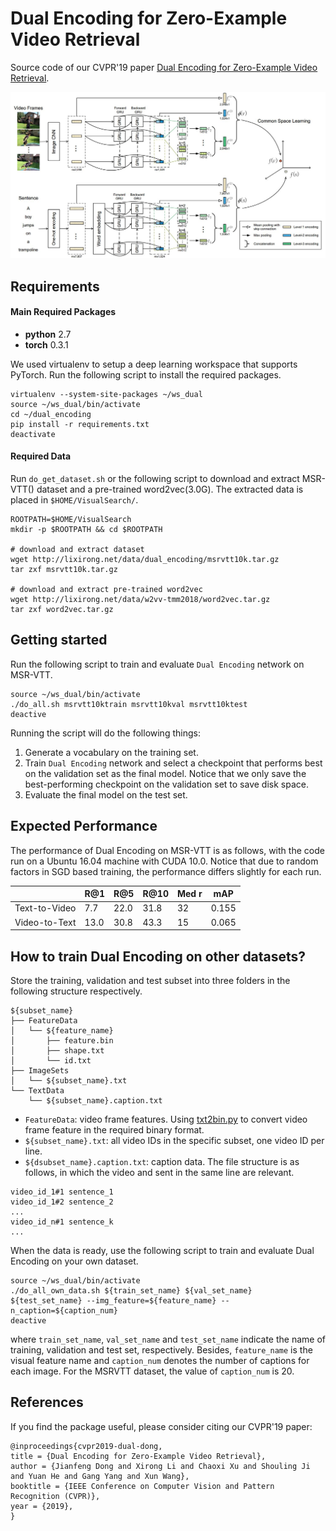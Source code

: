 # Dual Encoding for Zero-Example Video Retrieval
Source code of our CVPR'19  paper [Dual Encoding for Zero-Example Video Retrieval](https://arxiv.org/abs/1809.06181).

![image](dual_encoding.jpg)

## Requirements

#### Main Required Packages
* **python** 2.7
* **torch** 0.3.1

We used virtualenv to setup a deep learning workspace that supports PyTorch.
Run the following script to install the required packages.
```shell
virtualenv --system-site-packages ~/ws_dual
source ~/ws_dual/bin/activate
cd ~/dual_encoding
pip install -r requirements.txt
deactivate
```

#### Required Data
Run `do_get_dataset.sh` or the following script to download and extract MSR-VTT() dataset and a pre-trained word2vec(3.0G).
The extracted data is placed in `$HOME/VisualSearch/`.
```shell
ROOTPATH=$HOME/VisualSearch
mkdir -p $ROOTPATH && cd $ROOTPATH

# download and extract dataset
wget http://lixirong.net/data/dual_encoding/msrvtt10k.tar.gz
tar zxf msrvtt10k.tar.gz

# download and extract pre-trained word2vec
wget http://lixirong.net/data/w2vv-tmm2018/word2vec.tar.gz
tar zxf word2vec.tar.gz
```


## Getting started
Run the following script to train and evaluate `Dual Encoding` network on MSR-VTT.
```shell
source ~/ws_dual/bin/activate
./do_all.sh msrvtt10ktrain msrvtt10kval msrvtt10ktest
deactive
```
Running the script will do the following things:
1. Generate a vocabulary on the training set.
2. Train `Dual Encoding` network and select a checkpoint that performs best on the validation set as the final model. Notice that we only save the best-performing checkpoint on the validation set to save disk space.
3. Evaluate the final model on the test set.


## Expected Performance
The performance of Dual Encoding on MSR-VTT is as follows, with the code run on a Ubuntu 16.04 machine with CUDA 10.0. Notice that due to random factors in SGD based training,  the performance differs slightly for each run.

|  | R@1 | R@5 | R@10 | Med r |	mAP |
| ------------- | ------------- | ------------- | ------------- |  ------------- | ------------- |
| Text-to-Video | 7.7  | 22.0 | 31.8 | 32 | 0.155 |
| Video-to-Text | 13.0 | 30.8 | 43.3 | 15 | 0.065 |




## How to train Dual Encoding on other datasets?

Store the training, validation and test subset into three folders in the following structure respectively.
```shell
${subset_name}
├── FeatureData
│   └── ${feature_name}
│       ├── feature.bin
│       ├── shape.txt
│       └── id.txt
├── ImageSets
│   └── ${subset_name}.txt
└── TextData
    └── ${subset_name}.caption.txt

```

* `FeatureData`: video frame features. Using [txt2bin.py](simpleknn/txt2bin.py) to convert video frame feature in the required binary format.
* `${subset_name}.txt`: all video IDs in the specific subset, one video ID per line.
* `${dsubset_name}.caption.txt`: caption data. The file structure is as follows, in which the video and sent in the same line are relevant.
```
video_id_1#1 sentence_1
video_id_1#2 sentence_2
...
video_id_n#1 sentence_k
...
```

When the data is ready, use the following script to train and evaluate Dual Encoding on your own dataset.
```shell
source ~/ws_dual/bin/activate
./do_all_own_data.sh ${train_set_name} ${val_set_name} ${test_set_name} --img_feature=${feature_name} --n_caption=${caption_num}
deactive
```
where `train_set_name`, `val_set_name` and `test_set_name` indicate the name of training, validation and test set, respectively. Besides, `feature_name` is the visual feature name and `caption_num` denotes the number of captions for each image. For the MSRVTT dataset, the value of `caption_num` is 20. 


## References
If you find the package useful, please consider citing our CVPR'19 paper:
```
@inproceedings{cvpr2019-dual-dong,
title = {Dual Encoding for Zero-Example Video Retrieval},
author = {Jianfeng Dong and Xirong Li and Chaoxi Xu and Shouling Ji and Yuan He and Gang Yang and Xun Wang},
booktitle = {IEEE Conference on Computer Vision and Pattern Recognition (CVPR)},
year = {2019},
}
```